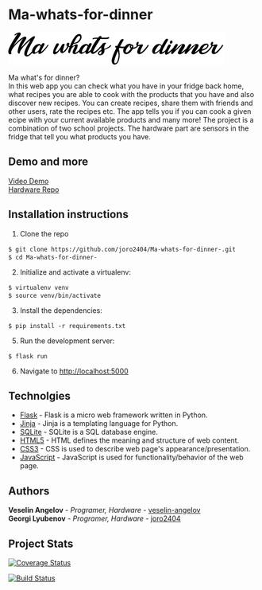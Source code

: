 # Ma-whats-for-dinner

![Logo](/app/static/img/core-img/logo.png)

Ma what's for dinner?  
In this web app you can check what you have in your fridge back home, what recipes you are able to cook with the products that you have and also discover new recipes.
You can create recipes, share them with friends and other users, rate the recipes etc.
The app tells you if you can cook a given ecipe with your current available products and many more!
The project is a combination of two school projects. The hardware part are sensors in the fridge that tell you what products you have.


## Demo and more
[Video Demo](https://youtu.be/TdikHEJOIYo)<br/>
[Hardware Repo](https://github.com/veselin-angelov/ma-whats-for-dinner-hardware)

## Installation instructions

1. Clone the repo
  ```
  $ git clone https://github.com/joro2404/Ma-whats-for-dinner-.git
  $ cd Ma-whats-for-dinner-
  ```

2. Initialize and activate a virtualenv:
  ```
  $ virtualenv venv
  $ source venv/bin/activate
  ```

3. Install the dependencies:
  ```
  $ pip install -r requirements.txt
  ```

5. Run the development server:
  ```
  $ flask run
  ```

6. Navigate to [http://localhost:5000](http://localhost:5000)

## Technolgies

* [Flask](https://flask.palletsprojects.com/en/1.1.x/) - Flask is a micro web framework written in Python.
* [Jinja](https://jinja.palletsprojects.com/en/2.11.x/) - Jinja is a templating language for Python.
* [SQLite](https://www.sqlite.org/index.html) - SQLite is a SQL database engine.
* [HTML5](https://developer.mozilla.org/en-US/docs/Web/HTML) - HTML defines the meaning and structure of web content.
* [CSS3](https://developer.mozilla.org/en-US/docs/Archive/CSS3) - CSS is used to describe web page's appearance/presentation.
* [JavaScript](https://www.javascript.com/) - JavaScript is used for functionality/behavior of the web page.

## Authors

**Veselin Angelov** - *Programer, Hardware* - [veselin-angelov](https://github.com/veselin-angelov)<br/>
**Georgi Lyubenov** - *Programer, Hardware* - [joro2404](https://github.com/joro2404)

## Project Stats
[![Coverage Status](https://coveralls.io/repos/github/joro2404/Ma-whats-for-dinner-/badge.svg?branch=master)](https://coveralls.io/github/joro2404/Ma-whats-for-dinner-?branch=master)  

[![Build Status](https://travis-ci.org/joro2404/Ma-whats-for-dinner-.svg?branch=master)](https://travis-ci.org/joro2404/Ma-whats-for-dinner-)